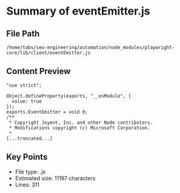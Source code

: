 # Summary of eventEmitter.js
  
## File Path
`/home/tabs/seo-engineering/automation/node_modules/playwright-core/lib/client/eventEmitter.js`

## Content Preview
```
"use strict";

Object.defineProperty(exports, "__esModule", {
  value: true
});
exports.EventEmitter = void 0;
/**
 * Copyright Joyent, Inc. and other Node contributors.
 * Modifications copyright (c) Microsoft Corporation.
 *
[...truncated...]
```

## Key Points
- File type: .js
- Estimated size: 11197 characters
- Lines: 311
